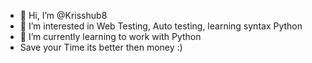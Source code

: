 - 👋 Hi, I’m @Krisshub8
- 👀 I’m interested in Web Testing, Auto testing, learning syntax Python
- 🌱 I’m currently learning to work with Python 
-  Save your Time its better then money :)

